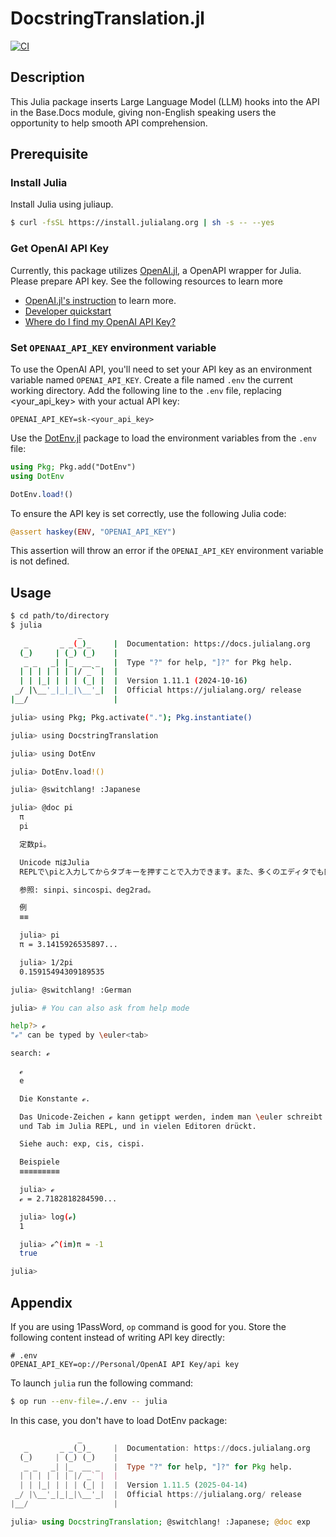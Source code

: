# DocstringTranslation.jl

[![CI](https://github.com/AtelierArith/DocstringTranslation.jl/actions/workflows/CI.yml/badge.svg)](https://github.com/AtelierArith/DocstringTranslation.jl/actions/workflows/CI.yml)

## Description

This Julia package inserts Large Language Model (LLM) hooks into the API in the Base.Docs module, giving non-English speaking users the opportunity to help smooth API comprehension.

## Prerequisite

### Install Julia

Install Julia using juliaup.

```sh
$ curl -fsSL https://install.julialang.org | sh -s -- --yes
```

### Get OpenAI API Key

Currently, this package utilizes [OpenAI.jl](https://github.com/JuliaML/OpenAI.jl), a OpenAPI wrapper for Julia. Please prepare API key. See the following resources to learn more

- [OpenAI.jl's instruction](https://github.com/JuliaML/OpenAI.jl) to learn more.
- [Developer quickstart
](https://platform.openai.com/docs/quickstart)
- [Where do I find my OpenAI API Key?](https://help.openai.com/en/articles/4936850-where-do-i-find-my-openai-api-key)

### Set `OPENAAI_API_KEY` environment variable

To use the OpenAI API, you'll need to set your API key as an environment variable named `OPENAI_API_KEY`.
Create a file named `.env` the current working directory. Add the following line to the `.env` file, replacing <your_api_key> with your actual API key:

```
OPENAI_API_KEY=sk-<your_api_key>
```

Use the [DotEnv.jl](https://github.com/tecosaur/DotEnv.jl) package to load the environment variables from the `.env` file:

```julia
using Pkg; Pkg.add("DotEnv")
using DotEnv

DotEnv.load!()
```

To ensure the API key is set correctly, use the following Julia code:

```julia
@assert haskey(ENV, "OPENAI_API_KEY")
```

This assertion will throw an error if the `OPENAI_API_KEY` environment variable is not defined.

## Usage

```sh
$ cd path/to/directory
$ julia
               _
   _       _ _(_)_     |  Documentation: https://docs.julialang.org
  (_)     | (_) (_)    |
   _ _   _| |_  __ _   |  Type "?" for help, "]?" for Pkg help.
  | | | | | | |/ _` |  |
  | | |_| | | | (_| |  |  Version 1.11.1 (2024-10-16)
 _/ |\__'_|_|_|\__'_|  |  Official https://julialang.org/ release
|__/                   |

julia> using Pkg; Pkg.activate("."); Pkg.instantiate()

julia> using DocstringTranslation

julia> using DotEnv

julia> DotEnv.load!()

julia> @switchlang! :Japanese

julia> @doc pi
  π
  pi

  定数pi。

  Unicode πはJulia
  REPLで\piと入力してからタブキーを押すことで入力できます。また、多くのエディタでも同様です。

  参照: sinpi、sincospi、deg2rad。

  例
  ≡≡

  julia> pi
  π = 3.1415926535897...

  julia> 1/2pi
  0.15915494309189535

julia> @switchlang! :German

julia> # You can also ask from help mode

help?> ℯ
"ℯ" can be typed by \euler<tab>

search: ℯ

  ℯ
  e

  Die Konstante ℯ.

  Das Unicode-Zeichen ℯ kann getippt werden, indem man \euler schreibt
  und Tab im Julia REPL, und in vielen Editoren drückt.

  Siehe auch: exp, cis, cispi.

  Beispiele
  ≡≡≡≡≡≡≡≡≡

  julia> ℯ
  ℯ = 2.7182818284590...

  julia> log(ℯ)
  1

  julia> ℯ^(im)π ≈ -1
  true

julia>
```

## Appendix

If you are using 1PassWord, `op` command is good for you. Store the following content instead of writing API key directly:

```
# .env
OPENAI_API_KEY=op://Personal/OpenAI API Key/api key
```

To launch `julia` run the following command:

```sh
$ op run --env-file=./.env -- julia
```

In this case, you don't have to load DotEnv package:

```julia
               _
   _       _ _(_)_     |  Documentation: https://docs.julialang.org
  (_)     | (_) (_)    |
   _ _   _| |_  __ _   |  Type "?" for help, "]?" for Pkg help.
  | | | | | | |/ _` |  |
  | | |_| | | | (_| |  |  Version 1.11.5 (2025-04-14)
 _/ |\__'_|_|_|\__'_|  |  Official https://julialang.org/ release
|__/                   |

julia> using DocstringTranslation; @switchlang! :Japanese; @doc exp

```

